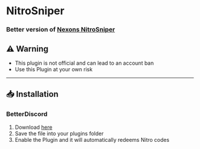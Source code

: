 # NitroSniper
### Better version of [Nexons NitroSniper](https://github.com/Nexons/bdnitrosniper)
## ⚠️ Warning
- This plugin is not official and can lead to an account ban
- Use this Plugin at your own risk
---
## 📥 Installation

### BetterDiscord

1. Download [here](https://hypeddomi.github.io/BetterDiscordStuff/Plugins/NitroSniper/NitroSniper.plugin.js)
2. Save the file into your plugins folder
3. Enable the Plugin and it will automatically redeems Nitro codes


